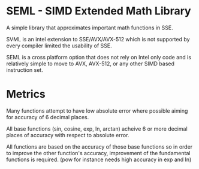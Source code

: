 # SEML - SIMD Extended Math Library
A simple library that approximates important math functions in SSE.

SVML is an intel extension to SSE/AVX/AVX-512 which is not supported by every compiler limited the usability of SSE.

SEML is a cross platform option that does not rely on Intel only code and is relatively simple to move to AVX, AVX-512, or any other SIMD based instruction set.

# Metrics
Many functions attempt to have low absolute error where possible aiming for accuracy of 6 decimal places.

All base functions (sin, cosine, exp, ln, arctan) acheive 6 or more decimal places of accuracy with respect to absolute error.

All functions are based on the accuracy of those base functions so in order to improve the other function's accuracy, improvement of the fundamental functions is required. (pow for instance needs high accuracy in exp and ln)
